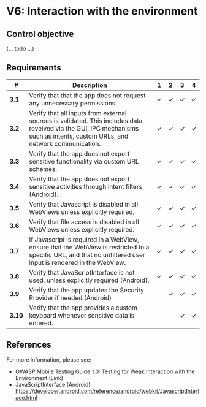 # V6: Interaction with the environment

## Control objective

(... todo ...)

## Requirements

| # | Description | 1 | 2 | 3 | 4 |
| --- | --- | --- | --- | --- | --- |
| **3.1** | Verify that that the app does not request any unnecessary permissions. | ✓ | ✓ | ✓ | ✓ |
| **3.2** | Verify that all inputs from external sources is validated. This includes data reveived via the GUI, IPC mechanisms such as intents, custom URLs, and network communication.| ✓ | ✓ | ✓ | ✓ |
| **3.3** | Verify that the app does not export sensitive functionality via custom URL schemes. | ✓ | ✓ | ✓ | ✓ |
| **3.4** | Verify that the app does not export sensitive activities through intent filters (Android). | ✓ | ✓ | ✓ | ✓ |
| **3.5** | Verify that Javascript is disabled in all WebViews unless explicitly required. | ✓ | ✓ | ✓ | ✓ |
| **3.6** | Verify that file access is disabled in all WebViews unless explicitly required. | ✓ | ✓ | ✓ | ✓ |
| **3.7** | If Javascript is required in a WebView, ensure that the WebView is restricted to a specific URL, and that no unfiltered user input is rendered in the WebView. | ✓ | ✓ | ✓ | ✓ |
| **3.8** | Verify that JavaScriptInterface is not used, unless explicitly required (Android). | ✓ | ✓ | ✓ | ✓ |
| **3.9** | Verify that the app updates the Security Provider if needed (Android)|   | ✓ | ✓ | ✓ |
| **3.10** | Verify that the app provides a custom keyboard whenever sensitive data is entered. |   |   | ✓ | ✓ |

## References

For more information, please see:

- OWASP Mobile Testing Guide 1.0: Testing for Weak Interaction with the Environment
(Link)
- JavaScriptInterface (Android): https://developer.android.com/reference/android/webkit/JavascriptInterface.html

